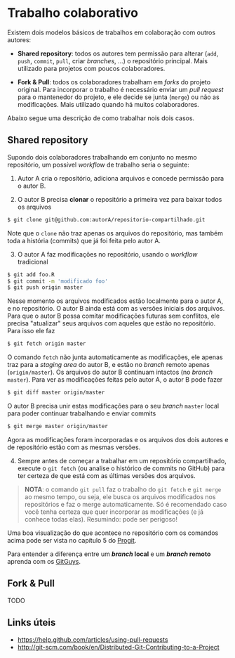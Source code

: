 # Trabalho colaborativo

Existem dois modelos básicos de trabalhos em colaboração com outros autores:

* **Shared repository**: todos os autores tem permissão para alterar (`add`, `push`, `commit`, `pull`, criar *branches*, ...) o repositório principal. Mais utilizado para projetos com poucos colaboradores.

* **Fork & Pull**: todos os colaboradores trabalham em *forks* do projeto original. Para incorporar o trabalho é necessário enviar um *pull request* para o mantenedor do projeto, e ele decide se junta (`merge`) ou não as modificações. Mais utilizado quando há muitos colaboradores.

Abaixo segue uma descrição de como trabalhar nois dois casos.

## Shared repository

Supondo dois colaboradores trabalhando em conjunto no mesmo repositório, um possível *workflow* de trabalho seria o seguinte:

1. Autor A cria o repositório, adiciona arquivos e concede permissão para o autor B.

2. O autor B precisa **clonar** o repositório a primeira vez para baixar todos os arquivos
```bash
$ git clone git@github.com:autorA/repositorio-compartilhado.git
```
Note que o `clone` não traz apenas os arquivos do repositório, mas também toda a história (commits) que já foi feita pelo autor A.

3. O autor A faz modificações no repositório, usando o *workflow* tradicional
```bash
$ git add foo.R
$ git commit -m 'modificado foo'
$ git push origin master
```
Nesse momento os arquivos modificados estão localmente para o autor A, e no repositório. O autor B ainda está com as versões iniciais dos arquivos. Para que o autor B possa comitar modificações futuras sem conflitos, ele precisa "atualizar" seus arquivos com aqueles que estão no repositório. Para isso ele faz
```bash
$ git fetch origin master
```
O comando `fetch` não junta automaticamente as modificações, ele apenas traz para a *staging area* do autor B, e estão no *branch* remoto apenas (`origin/master`). Os arquivos do autor B continuam intactos (no *branch* `master`). Para ver as modificações feitas pelo autor A, o autor B pode fazer
```bash
$ git diff master origin/master
```
O autor B precisa unir estas modificações para o seu *branch* `master` local para poder continuar trabalhando e enviar commits
```bash
$ git merge master origin/master
```
Agora as modificações foram incorporadas e os arquivos dos dois autores e de repositório estão com as mesmas versões.

4. Sempre antes de começar a trabalhar em um repositório compartilhado, execute o `git fetch` (ou analise o histórico de commits no GitHub) para ter certeza de que está com as últimas versões dos arquivos.

> **NOTA**: o comando `git pull` faz o trabalho do `git fetch` e `git merge` ao mesmo tempo, ou seja, ele busca os arquivos modificados nos repositórios e faz o merge automaticamente. Só é recomendado caso você tenha certeza que quer incorporar as modificações (e já conhece todas elas). Resumindo: pode ser perigoso!

Uma boa visualização do que acontece no repositório com os comandos acima pode ser vista no capítulo 5 do [Progit][].

Para entender a diferença entre um ***branch* local** e um ***branch* remoto** aprenda com os [GitGuys][].


## Fork & Pull

TODO


## Links úteis

* https://help.github.com/articles/using-pull-requests
* http://git-scm.com/book/en/Distributed-Git-Contributing-to-a-Project

[Progit]: http://git-scm.com/book/en/Distributed-Git-Contributing-to-a-Project
[GitGuys]: http://www.gitguys.com/topics/tracking-branches-and-remote-tracking-branches/